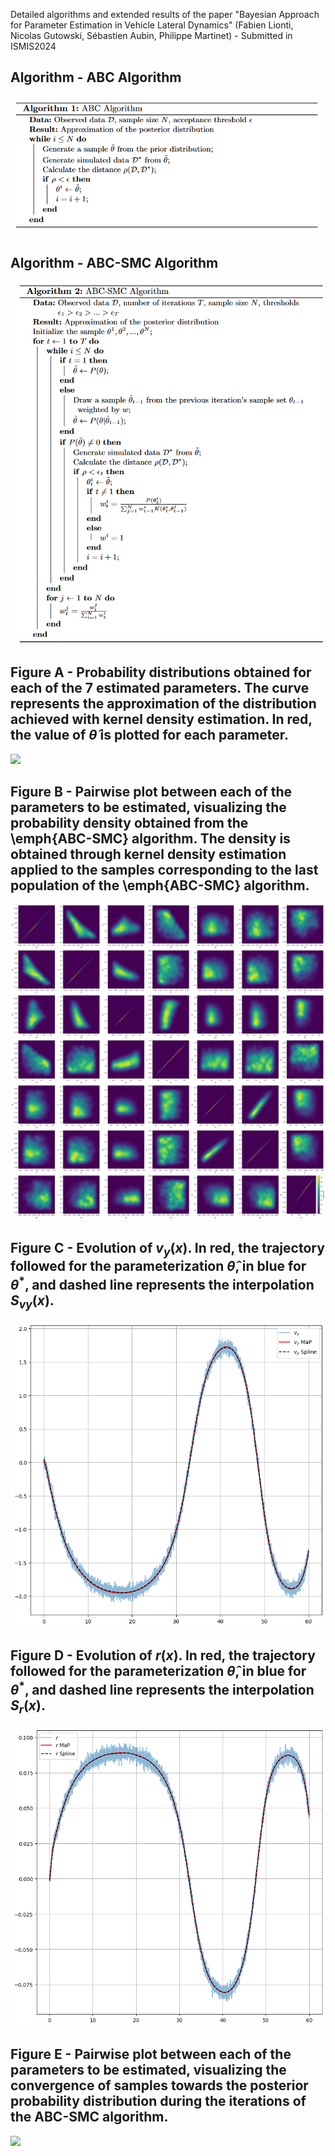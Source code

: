 Detailed algorithms and extended results of the paper "Bayesian Approach for Parameter Estimation in Vehicle Lateral Dynamics" (Fabien Lionti, Nicolas Gutowski, Sébastien Aubin, Philippe Martinet) - Submitted in ISMIS2024


## Algorithm - ABC Algorithm
![](https://github.com/mabresearchstudy/BayesianAppISMIS/blob/main/Figures/abc.png)

## Algorithm - ABC-SMC Algorithm
![](https://github.com/mabresearchstudy/BayesianAppISMIS/blob/main/Figures/abc-smc.png)


## Figure A - Probability distributions obtained for each of the 7 estimated parameters. The curve represents the approximation of the distribution achieved with kernel density estimation. In red, the value of $\hat{\theta}$ is plotted for each parameter.
![](https://github.com/mabresearchstudy/BayesianAppISMIS/blob/main/Figures/dist_par_paramètre.png)

## Figure B - Pairwise plot between each of the parameters to be estimated, visualizing the probability density obtained from the \emph{ABC-SMC} algorithm. The density is obtained through kernel density estimation applied to the samples corresponding to the last population of the \emph{ABC-SMC} algorithm.
![](https://github.com/mabresearchstudy/BayesianAppISMIS/blob/main/Figures/distribution.png)

## Figure C - Evolution of $v_y(x)$. In red, the trajectory followed for the parameterization $\hat{\theta}$, in blue for $\theta^*$, and dashed line represents the interpolation $S_{vy}(x)$.
![](https://github.com/mabresearchstudy/BayesianAppISMIS/blob/main/Figures/vy_map_plot.png)

## Figure D - Evolution of $r(x)$. In red, the trajectory followed for the parameterization $\hat{\theta}$, in blue for $\theta^*$, and dashed line represents the interpolation $S_{r}(x)$.
![](https://github.com/mabresearchstudy/BayesianAppISMIS/blob/main/Figures/r_map_plot.png)

## Figure E - Pairwise plot between each of the parameters to be estimated, visualizing the convergence of samples towards the posterior probability distribution during the iterations of the ABC-SMC algorithm.
![](https://github.com/mabresearchstudy/BayesianAppISMIS/blob/main/Figures/ABC-SMC_population.png)



